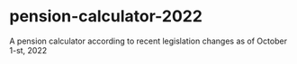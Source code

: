 # pension-calculator-2022
A pension calculator according to recent legislation changes as of October 1-st, 2022
